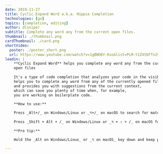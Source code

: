 ```yaml
---
date: 2019-11-27
title: Cyclic Expand Word a.k.a. Hippie Completion
technologies: [go]
topics: [completion, editing]
author: dlsniper
subtitle: Complete any word any from the current open files.
thumbnail: ./thumbnail.png
cardThumbnail: ./card.png
shortVideo:
  poster: ./poster_short.png
  url: https://www.youtube.com/watch?v=1gBWO6Y-Kso&list=PLM-t1Z4tbFfn291KlSOQE_ulCAyzXO3uA
leadin: |
    **Cyclic Expand Word** helps you complete any word any from the current
    open files
    
    It's a type of code completion that analyzes your code in the visible scope,
    helps you to complete any word from any of the currently opened files,
    and provides you with suggestions from the current context,
    which can save you plenty of time when, for example,
    you are working on boilerplate code.
    
    **How to use:**

    Press _Alt+/_ on Windows/Linux or _⌥+/_ on macOS to search for matching words before the caret or choose _Code | Completion | Cyclic Expand Word_.
    
    Press _Shift + Alt + /_ on Windows/Linux or _⌥ + ⇧ + /_ on macOS for searching words after the caret or choose _Code | Completion | Cyclic Expand Word (Backward)_.
    
    **Pro tip:**
    
    Hold the _Alt on Windows/Linux_ or _⌥ on macOS_ key down and keep pressing / until you get to the word you need.

---
```

